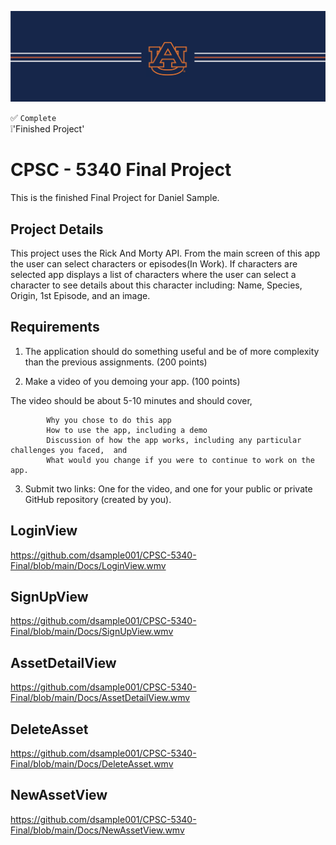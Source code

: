 ![alt text](https://github.com/dsample001/CPSC-5340-Final/blob/main/Docs/banner_au.png?raw=true)

✅ `Complete` <br/>
❕'Finished Project'

# CPSC - 5340 Final Project

This is the finished Final Project for Daniel Sample.

## Project Details

This project uses the Rick And Morty API. From the main screen of this app the user can select characters or episodes(In Work).  If characters are selected app displays a list of characters where the user can select a character to see details about this character including: Name, Species, Origin, 1st Episode, and an image.

## Requirements
1.  The application should do something useful and be of more complexity than the previous assignments. (200 points)

2. Make a video of you demoing your app. (100 points)

The video should be about 5-10 minutes and should cover,

            Why you chose to do this app
            How to use the app, including a demo
            Discussion of how the app works, including any particular challenges you faced,  and
            What would you change if you were to continue to work on the app.

3. Submit two links: One for the video, and one for your public or private GitHub repository (created by you).

## LoginView
https://github.com/dsample001/CPSC-5340-Final/blob/main/Docs/LoginView.wmv

## SignUpView
https://github.com/dsample001/CPSC-5340-Final/blob/main/Docs/SignUpView.wmv

## AssetDetailView
https://github.com/dsample001/CPSC-5340-Final/blob/main/Docs/AssetDetailView.wmv

## DeleteAsset
https://github.com/dsample001/CPSC-5340-Final/blob/main/Docs/DeleteAsset.wmv

## NewAssetView
https://github.com/dsample001/CPSC-5340-Final/blob/main/Docs/NewAssetView.wmv
